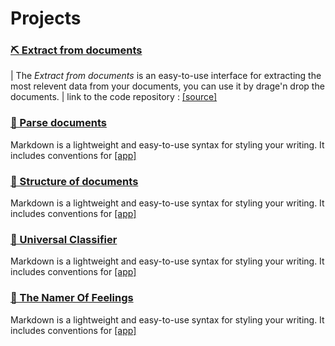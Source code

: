 
# Projects

### [⛏️ Extract from documents](https://lodeil-doc-extract-agent-app-jt8h81.streamlitapp.com/)
|      The *Extract from documents* is an easy-to-use interface for extracting the most relevent data from your documents, you can use it by drage'n drop the documents. 
|      link to the code repository : [[source]](https://github.com/lodeil/doc_extract_agent) 
### [📖 Parse documents](https://github.com/lodeil/doc_parse_agent) 
Markdown is a lightweight and easy-to-use syntax for styling your writing. It includes conventions for
[[app]](https://lodeil-doc-parse-agent-app-spncoa.streamlitapp.com/) 

### [🧱 Structure of documents](https://github.com/lodeil/structure_doc_agent)
Markdown is a lightweight and easy-to-use syntax for styling your writing. It includes conventions for
[[app]](https://huggingface.co/spaces/Delchiga/structure_doc_agent) 

### [🦉 Universal Classifier](https://github.com/lodeil/universal_classifier) 
Markdown is a lightweight and easy-to-use syntax for styling your writing. It includes conventions for
[[app]](https://lodeil-universal-classifier-app-at1jtk.streamlitapp.com/) 

### [🔵 The Namer Of Feelings](https://github.com/lodeil/the_namer_of_feelings) 
Markdown is a lightweight and easy-to-use syntax for styling your writing. It includes conventions for
[[app]](https://lodeil-the-namer-of-feelings-app-c7it1h.streamlitapp.com/) 
